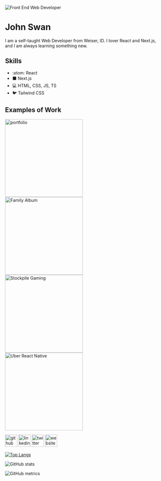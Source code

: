 
![Front End Web Developer](https://images.unsplash.com/photo-1457305237443-44c3d5a30b89?ixlib=rb-1.2.1&ixid=MnwxMjA3fDB8MHxwaG90by1wYWdlfHx8fGVufDB8fHx8&auto=format&fit=crop&w=1474&q=80)

# John Swan

I am a self-taught Web Developer from Weiser, ID. I lover React and Next.js, and I am always learning something new.

## Skills
* :atom: React
* ⬛ Next.js
* 💻 HTML, CSS, JS, TS
* 🐦 Tailwind CSS

## Examples of Work
[<img src="https://johneswan3.com/_next/image?url=https%3A%2F%2Fcdn.sanity.io%2Fimages%2F4cl1ntme%2Fproduction%2F0d4c9a0cbf9fc0589419becc000f05e7d92ba1ba-1920x1080.png&w=1920&q=50" width="256" alt='portfolio' />](https://github.com/JohnESwan3/portfolio-april-2022)
[<img src="https://johneswan3.com/_next/image?url=https%3A%2F%2Fcdn.sanity.io%2Fimages%2F4cl1ntme%2Fproduction%2Fbc2d7096cfef43390fdbd41c426fe073dc593dc4-1920x1080.webp&w=1920&q=50" width="256" alt='Family Album' />](https://github.com/JohnESwan3/family-album)
[<img src="https://johneswan3.com/_next/image?url=https%3A%2F%2Fcdn.sanity.io%2Fimages%2F4cl1ntme%2Fproduction%2F78b7df6125db964f2230a655e7da7307f14c2cde-1600x900.webp&w=1920&q=50" width="256" alt='Stockpile Gaming' />](https://github.com/JohnESwan3/stockpile_gaming)
[<img src="https://johneswan3.com/_next/image?url=https%3A%2F%2Fcdn.sanity.io%2Fimages%2F4cl1ntme%2Fproduction%2F660413b509156b744d203210d7d969cf50999258-1600x900.webp&w=1920&q=50" width="256" alt='Uber React Native' />](https://github.com/JohnESwan3/uber_react_native)


[<img src='https://cdn.jsdelivr.net/npm/simple-icons@3.0.1/icons/github.svg' alt='github' height='40'>](https://github.com/JohnESwan3)  [<img src='https://cdn.jsdelivr.net/npm/simple-icons@3.0.1/icons/linkedin.svg' alt='linkedin' height='40'>](https://www.linkedin.com/in/jes3/)  [<img src='https://cdn.jsdelivr.net/npm/simple-icons@3.0.1/icons/twitter.svg' alt='twitter' height='40'>](https://twitter.com/John3Swan)  [<img src='https://cdn.jsdelivr.net/npm/simple-icons@3.0.1/icons/icloud.svg' alt='website' height='40'>](https://www.johneswan3.com)  

[![Top Langs](https://github-readme-stats.vercel.app/api/top-langs/?username=JohnESwan3)](https://github.com/anuraghazra/github-readme-stats)

![GitHub stats](https://github-readme-stats.vercel.app/api?username=JohnESwan3&show_icons=true)  

![GitHub metrics](https://metrics.lecoq.io/JohnESwan3)  

